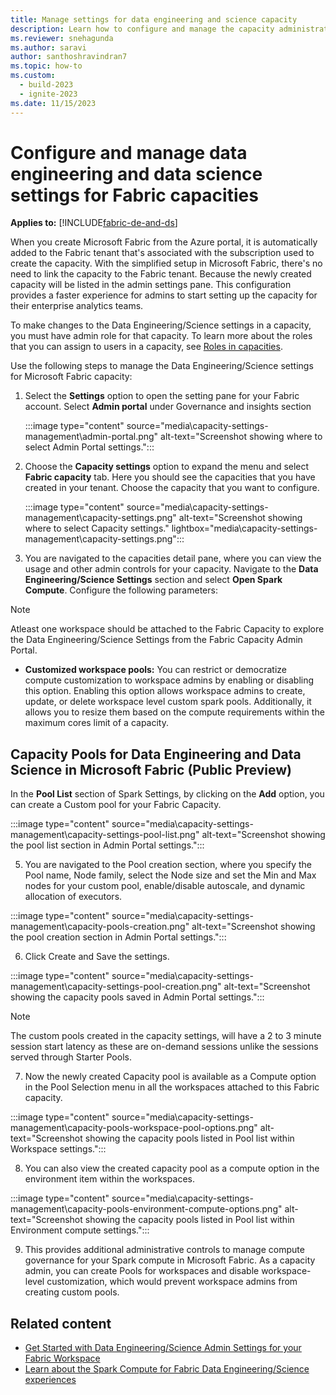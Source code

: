 ```yaml
---
title: Manage settings for data engineering and science capacity
description: Learn how to configure and manage the capacity administration settings for data engineering and science experiences.
ms.reviewer: snehagunda
ms.author: saravi
author: santhoshravindran7
ms.topic: how-to
ms.custom:
  - build-2023
  - ignite-2023
ms.date: 11/15/2023
---
```


# Configure and manage data engineering and data science settings for Fabric capacities

**Applies to:** [!INCLUDE[fabric-de-and-ds](includes/fabric-de-ds.md)]

When you create Microsoft Fabric from the Azure portal, it is automatically added to the Fabric tenant that's associated with the subscription used to create the capacity. With the simplified setup in Microsoft Fabric, there's no need to link the capacity to the Fabric tenant. Because the newly created capacity will be listed in the admin settings pane. This configuration provides a faster experience for admins to start setting up the capacity for their enterprise analytics teams.

To make changes to the Data Engineering/Science settings in a capacity, you must have admin role for that capacity. To learn more about the roles that you can assign to users in a capacity, see [Roles in capacities](../admin/roles.md).

Use the following steps to manage the Data Engineering/Science settings for Microsoft Fabric capacity:

1. Select the **Settings** option to open the setting pane for your Fabric account. Select **Admin portal** under Governance and insights section

   :::image type="content" source="media\capacity-settings-management\admin-portal.png" alt-text="Screenshot showing where to select Admin Portal settings.":::

2. Choose the **Capacity settings** option to expand the menu and select **Fabric capacity** tab. Here you should see the capacities that you have created in your tenant. Choose the capacity that you want to configure.

   :::image type="content" source="media\capacity-settings-management\capacity-settings.png" alt-text="Screenshot showing where to select Capacity settings." lightbox="media\capacity-settings-management\capacity-settings.png":::

3. You are navigated to the capacities detail pane, where you can view the usage and other admin controls for your capacity. Navigate to the **Data Engineering/Science Settings** section and select **Open Spark Compute**. Configure the following parameters:

> [!Note]
> Atleast one workspace should be attached to the Fabric Capacity to explore the Data Engineering/Science Settings from the Fabric Capacity Admin Portal.

   * **Customized workspace pools:** You can restrict or democratize compute customization to workspace admins by enabling or disabling this option. Enabling this option allows workspace admins to create, update, or delete workspace level custom spark pools. Additionally, it allows you to resize them based on the compute requirements within the maximum cores limit of a capacity.
   
## Capacity Pools for Data Engineering and Data Science in Microsoft Fabric (**Public Preview**) 

In the **Pool List** section of Spark Settings, by clicking on the **Add** option, you can create a Custom pool for your Fabric Capacity.

:::image type="content" source="media\capacity-settings-management\capacity-settings-pool-list.png" alt-text="Screenshot showing the pool list section in Admin Portal settings.":::

5. You are navigated to the Pool creation section, where you specify the Pool name, Node family, select the Node size and set the Min and Max nodes for your custom pool, enable/disable autoscale, and dynamic allocation of executors.

:::image type="content" source="media\capacity-settings-management\capacity-pools-creation.png" alt-text="Screenshot showing the pool creation section in Admin Portal settings.":::

6. Click Create and Save the settings.

:::image type="content" source="media\capacity-settings-management\capacity-settings-pool-creation.png" alt-text="Screenshot showing the capacity pools saved in Admin Portal settings.":::

> [!NOTE]
> The custom pools created in the capacity settings, will have a 2 to 3 minute session start latency as these are on-demand sessions unlike the sessions served through Starter Pools.

7. Now the newly created Capacity pool is available as a Compute option in the Pool Selection menu in all the workspaces attached to this Fabric capacity.
  
:::image type="content" source="media\capacity-settings-management\capacity-pools-workspace-pool-options.png" alt-text="Screenshot showing the capacity pools listed  in Pool list within Workspace settings.":::

8. You can also view the created capacity pool as a compute option in the environment item within the workspaces.

:::image type="content" source="media\capacity-settings-management\capacity-pools-environment-compute-options.png" alt-text="Screenshot showing the capacity pools listed  in Pool list within Environment compute settings.":::

9. This provides additional administrative controls to manage compute governance for your Spark compute in Microsoft Fabric. As a capacity admin, you can create Pools for workspaces and disable workspace-level customization, which would prevent workspace admins from creating custom pools.


## Related content

* [Get Started with Data Engineering/Science Admin Settings for your Fabric Workspace](workspace-admin-settings.md)
* [Learn about the Spark Compute for Fabric Data Engineering/Science experiences](spark-compute.md)
